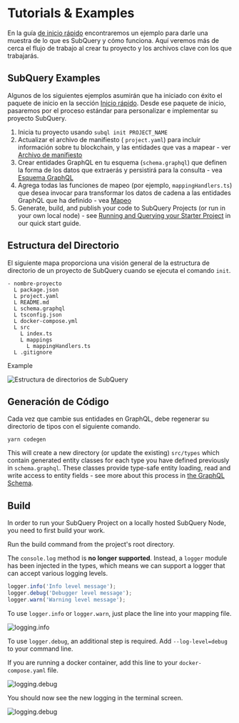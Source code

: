 # Tutorials & Examples

En la guía [de inicio rápido](/quickstart/quickstart.md) encontraremos un ejemplo para darle una muestra de lo que es SubQuery y cómo funciona. Aquí veremos más de cerca el flujo de trabajo al crear tu proyecto y los archivos clave con los que trabajarás.

## SubQuery Examples
Algunos de los siguientes ejemplos asumirán que ha iniciado con éxito el paquete de inicio en la sección [Inicio rápido](../quickstart/quickstart.md). Desde ese paquete de inicio, pasaremos por el proceso estándar para personalizar e implementar su proyecto SubQuery.

1. Inicia tu proyecto usando `subql init PROJECT_NAME`
2. Actualizar el archivo de manifiesto ( ` project.yaml `) para incluir información sobre tu blockchain, y las entidades que vas a mapear - ver [Archivo de manifiesto](./manifest.md)
3. Crear entidades GraphQL en tu esquema (`schema.graphql`) que definen la forma de los datos que extraerás y persistirá para la consulta - vea [Esquema GraphQL](./graphql.md)
4. Agrega todas las funciones de mapeo (por ejemplo, `mappingHandlers.ts`) que desea invocar para transformar los datos de cadena a las entidades GraphQL que ha definido - vea [Mapeo](./mapping.md)
5. Generate, build, and publish your code to SubQuery Projects (or run in your own local node) - see [Running and Querying your Starter Project](./quickstart.md#running-and-querying-your-starter-project) in our quick start guide.

## Estructura del Directorio

El siguiente mapa proporciona una visión general de la estructura de directorio de un proyecto de SubQuery cuando se ejecuta el comando `init`.

```
- nombre-proyecto
  L package.json
  L project.yaml
  L README.md
  L schema.graphql
  L tsconfig.json
  L docker-compose.yml
  L src
    L index.ts
    L mappings
      L mappingHandlers.ts
  L .gitignore
```

Example

![Estructura de directorios de SubQuery](/assets/img/subQuery_directory_stucture.png)

## Generación de Código

Cada vez que cambie sus entidades en GraphQL, debe regenerar su directorio de tipos con el siguiente comando.

```
yarn codegen
```

This will create a new directory (or update the existing) `src/types` which contain generated entity classes for each type you have defined previously in `schema.graphql`. These classes provide type-safe entity loading, read and write access to entity fields - see more about this process in [the GraphQL Schema](./graphql.md).

## Build

In order to run your SubQuery Project on a locally hosted SubQuery Node, you need to first build your work.

Run the build command from the project's root directory.

<CodeGroup> The `console.log` method is **no longer supported**. Instead, a `logger` module has been injected in the types, which means we can support a logger that can accept various logging levels.

```typescript
logger.info('Info level message');
logger.debug('Debugger level message');
logger.warn('Warning level message');
```

To use `logger.info` or `logger.warn`, just place the line into your mapping file.

![logging.info](/assets/img/logging_info.png)

To use `logger.debug`, an additional step is required. Add `--log-level=debug` to your command line.

If you are running a docker container, add this line to your `docker-compose.yaml` file.

![logging.debug](/assets/img/logging_debug.png)

You should now see the new logging in the terminal screen.

![logging.debug](/assets/img/subquery_logging.png)
